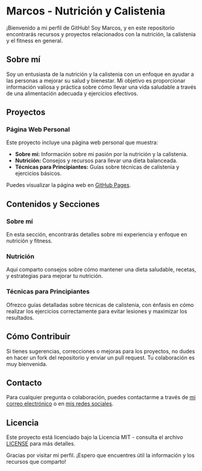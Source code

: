 # Marcos - Nutrición y Calistenia

¡Bienvenido a mi perfil de GitHub! Soy Marcos, y en este repositorio encontrarás recursos y proyectos relacionados con la nutrición, la calistenia y el fitness en general.

## Sobre mí

Soy un entusiasta de la nutrición y la calistenia con un enfoque en ayudar a las personas a mejorar su salud y bienestar. Mi objetivo es proporcionar información valiosa y práctica sobre cómo llevar una vida saludable a través de una alimentación adecuada y ejercicios efectivos.

## Proyectos

### Página Web Personal

Este proyecto incluye una página web personal que muestra:

- **Sobre mí:** Información sobre mi pasión por la nutrición y la calistenia.
- **Nutrición:** Consejos y recursos para llevar una dieta balanceada.
- **Técnicas para Principiantes:** Guías sobre técnicas de calistenia y ejercicios básicos.

Puedes visualizar la página web en [GitHub Pages](https://<tu-nombre-de-usuario>.github.io/<nombre-del-repositorio>/).

## Contenidos y Secciones

### Sobre mí

En esta sección, encontrarás detalles sobre mi experiencia y enfoque en nutrición y fitness.

### Nutrición

Aquí comparto consejos sobre cómo mantener una dieta saludable, recetas, y estrategias para mejorar tu nutrición.

### Técnicas para Principiantes

Ofrezco guías detalladas sobre técnicas de calistenia, con énfasis en cómo realizar los ejercicios correctamente para evitar lesiones y maximizar los resultados.

## Cómo Contribuir

Si tienes sugerencias, correcciones o mejoras para los proyectos, no dudes en hacer un fork del repositorio y enviar un pull request. Tu colaboración es muy bienvenida.

## Contacto

Para cualquier pregunta o colaboración, puedes contactarme a través de [mi correo electrónico](mailto:tu-email@ejemplo.com) o en [mis redes sociales](<enlaces-a-tus-redes>).

## Licencia

Este proyecto está licenciado bajo la Licencia MIT - consulta el archivo [LICENSE](LICENSE) para más detalles.

Gracias por visitar mi perfil. ¡Espero que encuentres útil la información y los recursos que comparto!






 












